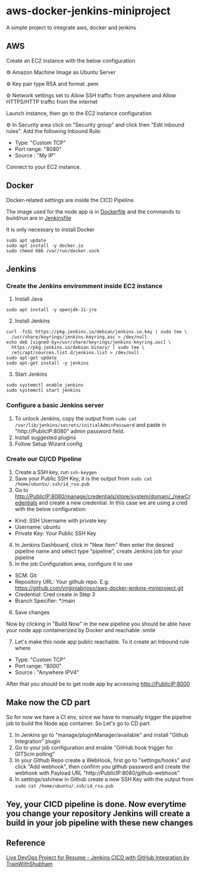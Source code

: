 # aws-docker-jenkins-miniproject

A simple project to integrate aws, docker and jenkins

## AWS

Create an EC2 instance with the below configuration

:gear: Amazon Machine Image as Ubuntu Server

:gear: Key pair type RSA and format .pem

:gear: Network settings set to Allow SSH traffic from anywhere and Allow HTTPS/HTTP traffic from the internet

Launch instance, then go to the EC2 instance configuration

:gear: In Security area click on "Security group" and click then "Edit inbound rules". Add the following Inbound Rule:

- Type: "Custom TCP"
- Port range: "8080"
- Source : "My IP"

Connect to your EC2 instance.

## Docker

Docker-related settings are inside the CICD Pipeline.

The image used for the node app is in [Dockerfile](./Dockerfile) and the commands to build/run are in [Jenkinsfile](./Jenkinsfile)

It is only necessary to install Docker

```shell script
sudo apt update
sudo apt install -y docker.io
sudo chmod 666 /var/run/docker.sock
```

## Jenkins

### Create the Jenkins enviromment inside EC2 instance

1. Install Java

```shell script
sudo apt install -y openjdk-11-jre
```

2. Install Jenkins

```shell script
curl -fsSL https://pkg.jenkins.io/debian/jenkins.io.key | sudo tee \
  /usr/share/keyrings/jenkins-keyring.asc > /dev/null 
echo deb [signed-by=/usr/share/keyrings/jenkins-keyring.asc] \
  https://pkg.jenkins.io/debian binary/ | sudo tee \
  /etc/apt/sources.list.d/jenkins.list > /dev/null
sudo apt-get update 
sudo apt-get install -y jenkins
```

3. Start Jenkins

```shell script
sudo systemctl enable jenkins
sudo systemctl start jenkins
```

### Configure a basic Jenkins server

1. To unlock Jenkins, copy the output from ```sudo cat /var/lib/jenkins/secrets/initialAdminPassword``` and paste in "http://PublicIP:8080" admin password field.
2. Install suggested plugins
3. Follow Setup Wizard config

### Create our CI/CD Pipeline

1. Create a SSH key, run ```ssh-keygen```
2. Save your Public SSH Key, it is the output from ```sudo cat /home/ubuntu/.ssh/id_rsa.pub```
3. Go to <http://PublicIP:8080/manage/credentials/store/system/domain/_/newCredentials> and create a new credential. In this case we are using a cred with the below configuration:

- Kind: SSH Username with private key
- Username: ubuntu
- Private Key: Your Public SSH Key

4. In Jenkins Dashboard, click in "New Item" then enter the desired pipeline name and select type "pipeline", create Jenkins job for your pipeline
5. In the job Configuration area, configure it to use

- SCM: Git
- Repository URL: Your github repo. E.g: <https://github.com/virginiabrioso/aws-docker-jenkins-miniproject.git>
- Credential: Cred create in Step 3
- Branch Specifier: */main

6. Save changes

Now by clicking in "Build Now" in the new pipeline you should be able have your node app containerized by Docker and reachable :smile

7. Let's make this node app public reachable. To it create an Inbound rule where

- Type: "Custom TCP"
- Port range: "8000"
- Source : "Anywhere IPV4"

After that you should be to get node app by accessing <http://PublicIP:8000>

## Make now the CD part

So for now we have a CI env, since we have to manually trigger the pipeline job to build the Node app container. So Let's go to CD part

1. In Jenkins go to "manage/pluginManager/available" and install "Github Integration" plugin
2. Go to your job configuration and enable "GitHub hook trigger for GITScm polling"
3. In your Github Repo create a WebHook, first go to "settings/hooks" and click "Add webhook", then confirm you github password and create the webhook with Payload URL "http://PublicIP:8080/github-webhook"
4. In settings/ssh/new in Github create a new SSH Key with the output from ```sudo cat /home/ubuntu/.ssh/id_rsa.pub```

## Yey, your CICD pipeline is done. Now everytime you change your repository Jenkins will create a build in your job pipeline with these new changes

## Reference

[Live DevOps Project for Resume - Jenkins CICD with GitHub Integration by TrainWithShubham](https://www.youtube.com/watch?v=nplH3BzKHPk&list=PLlfy9GnSVerRqYJgVYO0UiExj5byjrW8u&index=15)
